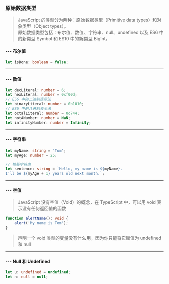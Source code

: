 ### 原始数据类型
> JavaScript 的类型分为两种：原始数据类型（Primitive data types）和对象类型（Object types）。\
> 原始数据类型包括：布尔值、数值、字符串、null、undefined 以及 ES6 中的新类型 Symbol 和 ES10 中的新类型 BigInt。
#### --- 布尔值
```typescript
let isDone: boolean = false;
```
---
#### --- 数值
```typescript
let decLiteral: number = 6;
let hexLiteral: number = 0xf00d;
// ES6 中的二进制表示法
let binaryLiteral: number = 0b1010;
// ES6 中的八进制表示法
let octalLiteral: number = 0o744;
let notANumber: number = NaN;
let infinityNumber: number = Infinity;
```
---
#### --- 字符串
```typescript
let myName: string = 'Tom';
let myAge: number = 25;

// 模板字符串
let sentence: string = `Hello, my name is ${myName}.
I'll be ${myAge + 1} years old next month.`;
```
---
#### --- 空值
> JavaScript 没有空值（Void）的概念，在 TypeScript 中，可以用 void 表示没有任何返回值的函数
```typescript
function alertName(): void {
    alert('My name is Tom');
}
```
> 声明一个 void 类型的变量没有什么用，因为你只能将它赋值为 undefined 和 null
---
#### --- Null 和 Undefined
```typescript
let u: undefined = undefined;
let n: null = null;
```
